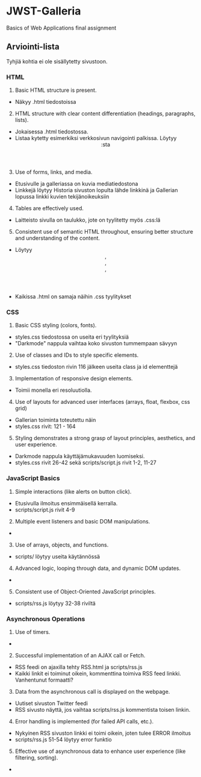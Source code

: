 # JWST-Galleria
Basics of Web Applications final assignment

## Arviointi-lista
Tyhjiä kohtia ei ole sisällytetty sivustoon.

### HTML
1. Basic HTML structure is present.
- Näkyy .html tiedostoissa

2. HTML structure with clear content differentiation (headings, paragraphs, lists).
- Jokaisessa .html tiedostossa.
- Listaa kytetty esimerkiksi verkkosivun navigointi palkissa. Löytyy <Header>:sta

3. Use of forms, links, and media.
- Etusivulle ja galleriassa on kuvia mediatiedostona
- Linkkejä löytyy Historia sivuston lopulta lähde linkkinä ja Gallerian lopussa linkki kuvien tekijänoikeuksiin

4. Tables are effectively used.
- Laitteisto sivulla on taulukko, jote on tyylitetty myös .css:lä

5. Consistent use of semantic HTML throughout, ensuring better structure and understanding of the content.
- Löytyy <Header>, <nav>, <section>, <footer>
- Kaikissa .html on samaja näihin .css tyylitykset

### CSS
1. Basic CSS styling (colors, fonts).
- styles.css tiedostossa on useita eri tyylityksiä
- "Darkmode" nappula vaihtaa koko sivuston tummempaan sävyyn

2. Use of classes and IDs to style specific elements.
- styles.css tiedoston rivin 116 jälkeen useita class ja id elementtejä

3. Implementation of responsive design elements.
- Toimii monella eri resoluutiolla.

4. Use of layouts for advanced user interfaces (arrays, float, flexbox, css grid)
- Gallerian toiminta toteutettu näin
-  styles.css rivit: 121 - 164

5. Styling demonstrates a strong grasp of layout principles, aesthetics, and user experience.
-  Darkmode nappula käyttäjämukavuuden luomiseksi. 
- styles.css rivit 26-42 sekä scripts/script.js rivit 1-2, 11-27

### JavaScript Basics
1. Simple interactions (like alerts on button click).
- Etusivulla ilmoitus ensimmäisellä kerralla.
- scripts/script.js rivit 4-9

2. Multiple event listeners and basic DOM manipulations.
-

3. Use of arrays, objects, and functions.
- scripts/ löytyy useita käytännössä

4. Advanced logic, looping through data, and dynamic DOM updates.
- 

5. Consistent use of Object-Oriented JavaScript principles.
- scripts/rss.js löytyy 32-38 riviltä

### Asynchronous Operations
 1. Use of timers.
 -

 2. Successful implementation of an AJAX call or Fetch.
 - RSS feedi on ajaxilla tehty RSS.html ja scripts/rss.js
 - Kaikki linkit ei toiminut oikein, kommenttina toimiva RSS feed linkki. Vanhentunut formaatti? 

 3. Data from the asynchronous call is displayed on the webpage.
 - Uutiset sivuston Twitter feedi
 - RSS sivusto näyttä, jos vaihtaa scripts/rss.js kommentista toisen linkin.

 4. Error handling is implemented (for failed API calls, etc.).
 - Nykyinen RSS sivuston linkki ei toimi oikein, joten tulee ERROR ilmoitus
 - scripts/rss.js 51-54 löytyy error funktio

 5. Effective use of asynchronous data to enhance user experience (like filtering, sorting).
 - 